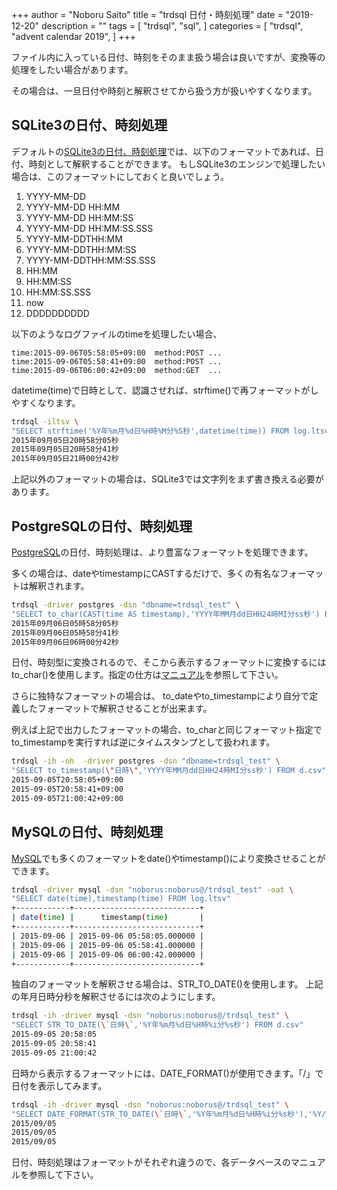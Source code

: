 +++
author = "Noboru Saito"
title = "trdsql 日付・時刻処理"
date = "2019-12-20"
description = ""
tags = [
    "trdsql",
    "sql",
]
categories = [
    "trdsql",
    "advent calendar 2019",
]
+++

ファイル内に入っている日付、時刻をそのまま扱う場合は良いですが、変換等の処理をしたい場合があります。

その場合は、一旦日付や時刻と解釈させてから扱う方が扱いやすくなります。

## SQLite3の日付、時刻処理

デフォルトの[SQLite3の日付、時刻処理](https://www.sqlite.org/lang_datefunc.html)では、以下のフォーマットであれば、日付、時刻として解釈することができます。
もしSQLite3のエンジンで処理したい場合は、このフォーマットにしておくと良いでしょう。

1. YYYY-MM-DD
1. YYYY-MM-DD HH:MM
1. YYYY-MM-DD HH:MM:SS
1. YYYY-MM-DD HH:MM:SS.SSS
1. YYYY-MM-DDTHH:MM
1. YYYY-MM-DDTHH:MM:SS
1. YYYY-MM-DDTHH:MM:SS.SSS
1. HH:MM
1. HH:MM:SS
1. HH:MM:SS.SSS
1. now
1. DDDDDDDDDD

以下のようなログファイルのtimeを処理したい場合、

```ltsv
time:2015-09-06T05:58:05+09:00	method:POST	...
time:2015-09-06T05:58:41+09:00	method:POST	...
time:2015-09-06T06:00:42+09:00	method:GET	...
```

datetime(time)で日時として、認識させれば、strftime()で再フォーマットがしやすくなります。

```sh
trdsql -iltsv \
"SELECT strftime('%Y年%m月%d日%H時%M分%S秒',datetime(time)) FROM log.ltsv"
2015年09月05日20時58分05秒
2015年09月05日20時58分41秒
2015年09月05日21時00分42秒
```

上記以外のフォーマットの場合は、SQLite3では文字列をまず書き換える必要があります。

## PostgreSQLの日付、時刻処理

[PostgreSQL](https://www.postgresql.jp/document/11/html/functions-formatting.html)の日付、時刻処理は、より豊富なフォーマットを処理できます。

多くの場合は、dateやtimestampにCASTするだけで、多くの有名なフォーマットは解釈されます。

```sh
trdsql -driver postgres -dsn "dbname=trdsql_test" \
"SELECT to_char(CAST(time AS timestamp),'YYYY年MM月dd日HH24時MI分ss秒') FROM log.ltsv"
2015年09月06日05時58分05秒
2015年09月06日05時58分41秒
2015年09月06日06時00分42秒
```

日付、時刻型に変換されるので、そこから表示するフォーマットに変換するにはto_char()を使用します。指定の仕方は[マニュアル](https://www.postgresql.jp/document/11/html/functions-formatting.html)を参照して下さい。

さらに独特なフォーマットの場合は、 to_dateやto_timestampにより自分で定義したフォーマットで解釈させることが出来ます。

例えば上記で出力したフォーマットの場合、to_charと同じフォーマット指定でto_timestampを実行すれば逆にタイムスタンプとして扱われます。

```sh
trdsql -ih -oh  -driver postgres -dsn "dbname=trdsql_test" \
"SELECT to_timestamp(\"日時\",'YYYY年MM月dd日HH24時MI分ss秒') FROM d.csv"
2015-09-05T20:58:05+09:00
2015-09-05T20:58:41+09:00
2015-09-05T21:00:42+09:00
```

## MySQLの日付、時刻処理

[MySQL](https://dev.mysql.com/doc/refman/5.6/ja/date-and-time-functions.html#function_timestamp)でも多くのフォーマットをdate()やtimestamp()により変換させることができます。

```sh
trdsql -driver mysql -dsn "noborus:noborus@/trdsql_test" -oat \
"SELECT date(time),timestamp(time) FROM log.ltsv"
+------------+----------------------------+
| date(time) |      timestamp(time)       |
+------------+----------------------------+
| 2015-09-06 | 2015-09-06 05:58:05.000000 |
| 2015-09-06 | 2015-09-06 05:58:41.000000 |
| 2015-09-06 | 2015-09-06 06:00:42.000000 |
+------------+----------------------------+
```

独自のフォーマットを解釈させる場合は、STR_TO_DATE()を使用します。
上記の年月日時分秒を解釈させるには次のようにします。

```sh
trdsql -ih -driver mysql -dsn "noborus:noborus@/trdsql_test" \
"SELECT STR_TO_DATE(\`日時\`,'%Y年%m月%d日%H時%i分%s秒') FROM d.csv"
2015-09-05 20:58:05
2015-09-05 20:58:41
2015-09-05 21:00:42
```

日時から表示するフォーマットには、DATE_FORMAT()が使用できます。「/」で日付を表示してみます。

```sh
trdsql -ih -driver mysql -dsn "noborus:noborus@/trdsql_test" \
"SELECT DATE_FORMAT(STR_TO_DATE(\`日時\`,'%Y年%m月%d日%H時%i分%s秒'),'%Y/%m/%d') FROM d.csv"
2015/09/05
2015/09/05
2015/09/05
```

日付、時刻処理はフォーマットがそれぞれ違うので、各データベースのマニュアルを参照して下さい。
